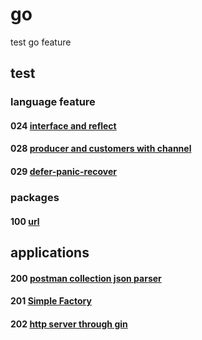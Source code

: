 # go
test go feature

## test
### language feature
#### 024 [interface and reflect](024)
#### 028 [producer and customers with channel](028)
#### 029 [defer-panic-recover](029)

### packages
#### 100 [url](100)

## applications
#### 200 [postman collection json parser](200)
#### 201 [Simple Factory](201)
#### 202 [http server through gin](202)


